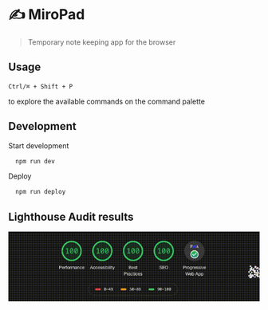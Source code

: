 # ✍️ MiroPad

> Temporary note keeping app for the browser

## Usage

```commands
Ctrl/⌘ + Shift + P
```

to explore the available commands on the command palette

## Development

Start development

```bash
  npm run dev
```

Deploy

```bash
  npm run deploy
```

## Lighthouse Audit results

![Lighthouse Audit results](docs/lighthouse-results.gif)
